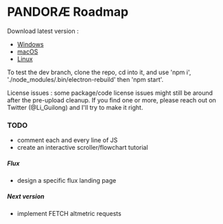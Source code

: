 # PANDORÆ Roadmap

Download latest version :
- [Windows](https://anthropos-ecosystems.com/pandorae/PANDORAE-win32-x64.zip)
- [macOS](https://anthropos-ecosystems.com/pandorae/PANDORAE-macOS.zip)
- [Linux](https://anthropos-ecosystems.com/pandorae/PANDORAE-linux-x64.zip)

To test the dev branch, clone the repo, cd into it, and use 'npm i', './node_modules/.bin/electron-rebuild' then 'npm start'.

License issues : some package/code license issues might still be around after the pre-upload cleanup. If you find one or more, please reach out on Twitter (@Li_Guilong) and I'll try to make it right.

### TODO
- comment each and every line of JS
- create an interactive scroller/flowchart tutorial

##### Flux
- design a specific flux landing page

##### Next version
- implement FETCH altmetric requests
